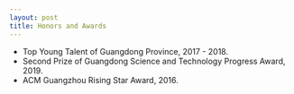 ```yaml
---
layout: post
title: Honors and Awards
---
```

<ul>
<li><t1><span>Top Young Talent of Guangdong Province, 2017 - 2018.</span></t1></li>
<li><t1><span>Second Prize of Guangdong Science and Technology Progress Award, 2019.</span></t1></li>
<li><t1><span>ACM Guangzhou Rising Star Award, 2016.</span></t1></li>
</ul>